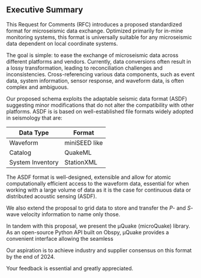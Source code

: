 
## Executive Summary

This Request for Comments (RFC) introduces a proposed standardized format for microseismic data exchange. Optimized primarily for in-mine monitoring systems, this format is universally suitable for any microseismic data dependent on local coordinate systems.

The goal is simple: to ease the exchange of microseismic data across different platforms and vendors. Currently, data conversions often result in a lossy transformation, leading to reconciliation challenges and inconsistencies. Cross-referencing various data components, such as event data, system information, sensor response, and waveform data, is often complex and ambiguous.

Our proposed schema exploits the adaptable seismic data format (ASDF) suggesting minor modifications that do not alter the compatibility with other platforms. ASDF is  is based on well-established file formats widely adopted in seismology that are:

|Data Type        | Format     |
|-----------------|------------|
| Waveform        | miniSEED like   |
| Catalog         | QuakeML  |
| System Inventory| StationXML  |

The ASDF format is well-designed, extensible and allow for atomic computationally efficient access to the waveform data, essential for when working with a large volume of data as it is the case for continuous data or distributed acoustic sensing (ASDF). 

We also extend the proposal to grid data to store and transfer the *P*- and *S*-wave velocity information to name only those.

In tandem with this proposal, we present the μQuake (microQuake) library. As an open-source Python API built on Obspy, μQuake provides a convenient interface allowing the seamless 

Our aspiration is to achieve industry and supplier consensus on this format by the end of 2024.

Your feedback is essential and greatly appreciated.

<!--stackedit_data:
eyJoaXN0b3J5IjpbLTEzOTc2MzI4MiwxODQ3ODYzMzQ0LC0yMD
YwNTE5MTQwLDE0ODE0Njc4OTFdfQ==
-->